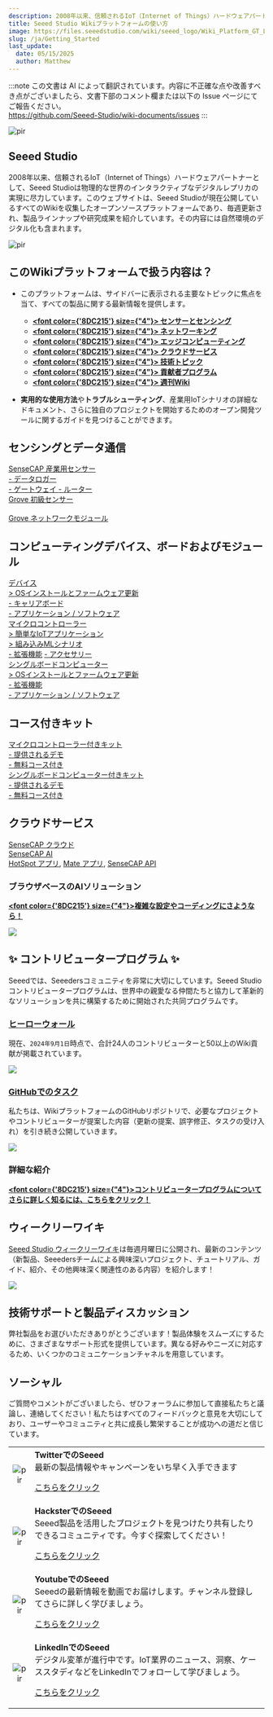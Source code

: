```yaml
---
description: 2008年以来、信頼されるIoT（Internet of Things）ハードウェアパートナーとして、Seeed Studioは物理的な世界のインタラクティブなデジタルレプリカの実現に尽力しています。このウェブサイトは、Seeed Studioが現在公開しているすべてのWikiを収集したオープンソースプラットフォームであり、毎週更新され、製品ラインナップや研究成果を紹介しています。その内容には自然環境のデジタル化も含まれます。
title: Seeed Studio Wikiプラットフォームの使い方
image: https://files.seeedstudio.com/wiki/seeed_logo/Wiki_Platform_GT_Logo.jpg
slug: /ja/Getting_Started
last_update:
  date: 05/15/2025
  author: Matthew
---
```

:::note
この文書は AI によって翻訳されています。内容に不正確な点や改善すべき点がございましたら、文書下部のコメント欄または以下の Issue ページにてご報告ください。  
https://github.com/Seeed-Studio/wiki-documents/issues
:::

<p style={{textAlign: 'center'}}><img src="https://files.seeedstudio.com/wiki/seeed_logo/Wiki_Platform_GT_Logo.jpg" alt="pir" width={1000} height="auto" /></p>

## Seeed Studio 

2008年以来、信頼されるIoT（Internet of Things）ハードウェアパートナーとして、Seeed Studioは物理的な世界のインタラクティブなデジタルレプリカの実現に尽力しています。このウェブサイトは、Seeed Studioが現在公開しているすべてのWikiを収集したオープンソースプラットフォームであり、毎週更新され、製品ラインナップや研究成果を紹介しています。その内容には自然環境のデジタル化も含まれます。

<!-- ここでは現在の成果と<strong><a href="/Solutions"><span><font color={'8DC215'} size={"4"}>  ソリューション </font></span></a></strong>を紹介し、皆様の貢献をお待ちしています。 -->

<p style={{textAlign: 'center'}}><img src="https://files.seeedstudio.com/wiki/New_Wiki_Platform/example/showcase2.png" alt="pir" width={1000} height="auto" /></p>

## このWikiプラットフォームで扱う内容は？

- このプラットフォームは、サイドバーに表示される主要なトピックに焦点を当て、すべての製品に関する最新情報を提供します。

  - <strong><a href="/Sensor_Network"><span><font color={'8DC215'} size={"4"}> センサーとセンシング</font></span></a></strong>
  - <strong><a href="/Network"><span><font color={'8DC215'} size={"4"}> ネットワーキング</font></span></a></strong>
  - <strong><a href="/Edge_Computing"><span><font color={'8DC215'} size={"4"}> エッジコンピューティング </font></span></a></strong>
  - <strong><a href="/Cloud"><span><font color={'8DC215'} size={"4"}> クラウドサービス</font></span></a></strong>
  - <strong><a href="/topicintroduction"><span><font color={'8DC215'} size={"4"}> 技術トピック</font></span></a></strong>
  - <strong><a href="/Contributor"><span><font color={'8DC215'} size={"4"}> 貢献者プログラム</font></span></a></strong>
  - <strong><a href="/weekly_wiki"><span><font color={'8DC215'} size={"4"}> 週刊Wiki </font></span></a></strong>

- **実用的な使用方法**や**トラブルシューティング**、産業用IoTシナリオの詳細なドキュメント、さらに独自のプロジェクトを開始するためのオープン開発ツールに関するガイドを見つけることができます。



## センシングとデータ通信

<div class="all_container">
  <div class="getting_started">
      <div class="start_card_wrapper">
          <a href= "https://wiki.seeedstudio.com/Sensor_Network/#industrial-sensors-and-probes" class="getting_started_label2">SenseCAP 産業用センサー</a>
          <br/>
          <a href= "https://wiki.seeedstudio.com/Sensor_Network/#data-logger-with-configuration-guide" class="getting_started_label2"> - データロガー</a>
          <br/>
          <a href= "https://wiki.seeedstudio.com/Sensor_Network/#gateway-for-multiple-platform" class="getting_started_label2"> - ゲートウェイ </a>
          <a href= "https://wiki.seeedstudio.com/Sensor_Network/#routers-for-other-network-infrastructure" class="getting_started_label2"> - ルーター </a>
      </div>
  </div>
  <div class="getting_started">
      <div class="start_card_wrapper">
          <a href= "https://wiki.seeedstudio.com/Sensor_Network/#grove-ecosystem-sensors" class="getting_started_label2">Grove 初級センサー</a>
          <br/>          <br/>
          <a href= "https://wiki.seeedstudio.com/Sensor_Network/#grove-communication-modules" class="getting_started_label2">Grove ネットワークモジュール </a>
      </div>
  </div>
</div>

## コンピューティングデバイス、ボードおよびモジュール

<div class="all_container">
  <div class="getting_started">
      <div class="start_card_wrapper">
          <a href= "https://wiki.seeedstudio.com/Edge_Computing/#devices" class="getting_started_label2">デバイス</a>
          <br/>
          <a href= "https://wiki.seeedstudio.com/Edge_Computing/#os-installation--firmware-updating" class="getting_started_label3">> OSインストールとファームウェア更新</a>
          <br/>
          <a href= "https://wiki.seeedstudio.com/Edge_Computing/#extensions--carrier-board" class="getting_started_label3">- キャリアボード</a>
          <br/>
          <a href= "https://wiki.seeedstudio.com/Edge_Computing/#application--software" class="getting_started_label3">- アプリケーション / ソフトウェア</a>
      </div>
  </div>
</div>

<div class="all_container">
  <div class="getting_started">
      <div class="start_card_wrapper">
          <a href= "https://wiki.seeedstudio.com/Edge_Computing/#microcontrollers" class="getting_started_label2">マイクロコントローラー</a>
          <br/>
          <a href= "https://wiki.seeedstudio.com/Edge_Computing/#easy-iot-applications" class="getting_started_label3">> 簡単なIoTアプリケーション</a>
          <br/>
          <a href= "https://wiki.seeedstudio.com/Edge_Computing/#embedded-ml-scenarios" class="getting_started_label3">> 組み込みMLシナリオ</a>
          <br/>
          <a href= "https://wiki.seeedstudio.com/Edge_Computing/#extensions" class="getting_started_label3">- 拡張機能</a>
          <a href= "https://wiki.seeedstudio.com/Edge_Computing/#accessories" class="getting_started_label3">- アクセサリー</a>
      </div>
  </div>
  <div class="getting_started">
      <div class="start_card_wrapper">
          <a href= "https://wiki.seeedstudio.com/Edge_Computing/#single-board-computers" class="getting_started_label2">シングルボードコンピューター</a>
          <br/>
          <a href= "https://wiki.seeedstudio.com/Edge_Computing/#os-installation--firmware-updating-1" class="getting_started_label3">> OSインストールとファームウェア更新</a>
          <br/>
          <a href= "https://wiki.seeedstudio.com/Edge_Computing/#extensions-1" class="getting_started_label3">- 拡張機能</a>
          <br/>
          <a href= "https://wiki.seeedstudio.com/Edge_Computing/#application--software-1" class="getting_started_label3">- アプリケーション / ソフトウェア</a>
      </div>
  </div>
</div>


## コース付きキット

<div class="all_container">
  <div class="getting_started">
      <div class="start_card_wrapper">
          <a href= "https://wiki.seeedstudio.com/Edge_Computing/#kit-with-courses" class="getting_started_label2">マイクロコントローラー付きキット</a>
          <br/>
          <a href= "https://wiki.seeedstudio.com/Edge_Computing/#tutorials" class="getting_started_label3">- 提供されるデモ</a>
          <br/>
          <a href= "https://wiki.seeedstudio.com/Edge_Computing/#kit-with-courses" class="getting_started_label3">- 無料コース付き</a>
      </div>
  </div>
  <div class="getting_started">
      <div class="start_card_wrapper">
          <a href= "https://wiki.seeedstudio.com/Edge_Computing/#kit-with-courses-1" class="getting_started_label2">シングルボードコンピューター付きキット</a>
          <br/>
          <a href= "https://wiki.seeedstudio.com/Edge_Computing/#tutorials--faq" class="getting_started_label3">- 提供されるデモ</a>
          <br/>
          <a href= "https://wiki.seeedstudio.com/Edge_Computing/#kit-with-courses-1" class="getting_started_label3">- 無料コース付き</a>
      </div>
  </div>
</div>

## クラウドサービス

<div class="all_container">
  <div class="getting_started">
      <div class="start_card_wrapper">
          <a href= "https://wiki.seeedstudio.com/CloudnChain/#sensecap-cloud-production" class="getting_started_label2">SenseCAP クラウド</a>
          <br/>
          <a href= "https://wiki.seeedstudio.com/CloudnChain/#sensecap-ai" class="getting_started_label2">SenseCAP AI</a>
          <br/><a href= "https://wiki.seeedstudio.com/CloudnChain/#sensecap-hotspot-app" class="getting_started_label3">HotSpot アプリ</a>,
          <a href= "https://wiki.seeedstudio.com/CloudnChain/#sensecap-mate-app" class="getting_started_label3">Mate アプリ</a>,
          <a href= "https://wiki.seeedstudio.com/CloudnChain/#sensecap-api" class="getting_started_label3">SenseCAP API</a>
      </div>
  </div>
</div>

### ブラウザベースのAIソリューション

<strong><a href="https://sensecraft.seeed.cc/ai/#/model"><span><font color={'8DC215'} size={"4"}>複雑な設定やコーディングにさようなら！</font></span></a></strong>

![](https://sensecraft.seeed.cc/wp-content/uploads/2023/11/%E5%88%87%E5%9B%BE-139@2x.png)

## ✨ コントリビュータープログラム ✨ 

Seeedでは、Seeedersコミュニティを非常に大切にしています。Seeed Studio コントリビュータープログラムは、世界中の親愛なる仲間たちと協力して革新的なソリューションを共に構築するために開始された共同プログラムです。

### [ヒーローウォール](/contributors)

現在、`2024年9月1日`時点で、合計24人のコントリビューターと50以上のWiki貢献が掲載されています。

![](https://files.seeedstudio.com/wiki/wiki-platform/contributor/contributors.png)

### [GitHubでのタスク]((https://github.com/orgs/Seeed-Studio/projects/6/views/1))

私たちは、WikiプラットフォームのGitHubリポジトリで、必要なプロジェクトやコントリビューターが提案した内容（更新の提案、誤字修正、タスクの受け入れ）を引き続き公開していきます。

![](https://files.seeedstudio.com/wiki/wiki-platform/contributor/github_assignment_2.png)

### 詳細な紹介

<strong><a href="/Contributor"><span><font color={'8DC215'} size={"4"}>コントリビュータープログラムについてさらに詳しく知るには、こちらをクリック！</font></span></a></strong>

## ウィークリーワイキ

[Seeed Studio ウィークリーワイキ](/weekly_wiki)は毎週月曜日に公開され、最新のコンテンツ（新製品、Seeedersチームによる興味深いプロジェクト、チュートリアル、ガイド、紹介、その他興味深く関連性のある内容）を紹介します！

![](https://files.seeedstudio.com/wiki/IndexWiki/logo.png)

## 技術サポートと製品ディスカッション

弊社製品をお選びいただきありがとうございます！製品体験をスムーズにするために、さまざまなサポート形式を提供しています。異なる好みやニーズに対応するため、いくつかのコミュニケーションチャネルを用意しています。

<div class="button_tech_support_container">
<a href="https://forum.seeedstudio.com/" class="button_forum"></a> 
<a href="https://www.seeedstudio.com/contacts" class="button_email"></a>
</div>

<div class="button_tech_support_container">
<a href="https://discord.gg/eWkprNDMU7" class="button_discord"></a> 
<a href="https://github.com/Seeed-Studio/wiki-documents/discussions/69" class="button_discussion"></a>
</div>

## ソーシャル

ご質問やコメントがございましたら、ぜひフォーラムに参加して直接私たちと議論し、連絡してください！私たちはすべてのフィードバックと意見を大切にしており、ユーザーやコミュニティと共に成長し繁栄することが成功への道だと信じています。

<table align="center">
  <tbody>
    <tr>
      <td align="center"><p style={{textAlign: 'center'}}><img src="https://files.seeedstudio.com/wiki/IndexWiki/Twitter1.png" alt="pir" width={60} height="auto" /></p></td>
      <td align="left"><strong>TwitterでのSeeed</strong><br />最新の製品情報やキャンペーンをいち早く入手できます<p><a href="https://twitter.com/seeedstudio" target="_blank">こちらをクリック</a></p></td>
    </tr>
    <tr>
      <td align="center"><p style={{textAlign: 'center'}}><img src="https://files.seeedstudio.com/wiki/IndexWiki/hackster1.png" alt="pir" width={200} height="auto" /></p></td>
      <td align="left"><strong>HacksterでのSeeed</strong><br />Seeed製品を活用したプロジェクトを見つけたり共有したりできるコミュニティです。今すぐ探索してください！<p><a href="https://www.hackster.io/seeed" target="_blank">こちらをクリック</a></p></td>
    </tr>
    <tr>
      <td align="center"><p style={{textAlign: 'center'}}><img src="https://files.seeedstudio.com/wiki/IndexWiki/YouTube.png" alt="pir" width={300} height="auto" /></p></td>
      <td align="left"><strong>YoutubeでのSeeed</strong><br />Seeedの最新情報を動画でお届けします。チャンネル登録してさらに詳しく学びましょう。<p><a href="http://www.youtube.com/c/SeeedStudioSZ" target="_blank">こちらをクリック</a></p></td>
    </tr>
    <tr>
      <td align="center"><p style={{textAlign: 'center'}}><img src="https://files.seeedstudio.com/wiki/IndexWiki/LinkedIn_Logo.png" alt="pir" width={300} height="auto" /></p></td>
      <td align="left"><strong>LinkedInでのSeeed</strong><br />デジタル変革が進行中です。IoT業界のニュース、洞察、ケーススタディなどをLinkedInでフォローして学びましょう。<p><a href="https://www.linkedin.com/company/seeedstudio" target="_blank">こちらをクリック</a></p></td>
    </tr>
  </tbody>
</table>